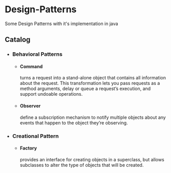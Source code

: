 # Design-Patterns
Some Design Patterns with it's implementation in java

## Catalog
 * ### Behavioral Patterns
    * #### Command 
        turns a request into a stand-alone object that contains all information about the request. 
        This transformation lets you pass requests as a method arguments, delay or queue a request’s execution, and support undoable operations.
    * #### Observer 
        define a subscription mechanism to notify multiple objects about any events that happen to the object they’re observing.
 
 * ### Creational Pattern
    * #### Factory 
        provides an interface for creating objects in a superclass, but allows subclasses to alter the type of objects that will be created.

